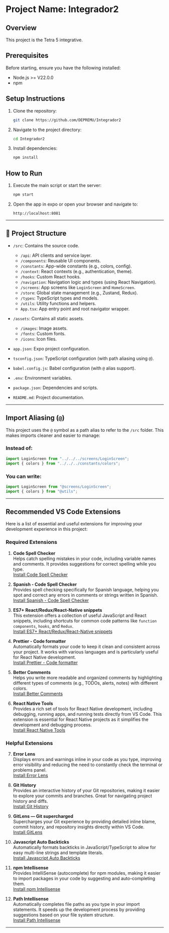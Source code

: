 # Project Name: Integrador2

## Overview

This project is the Tetra 5 integrative.

## Prerequisites

Before starting, ensure you have the following installed:

- Node.js >= V22.0.0
- npm

## Setup Instructions

1. Clone the repository:
   ```bash
   git clone https://github.com/DEPREMU/Integrador2
   ```
2. Navigate to the project directory:
   ```bash
   cd Integrador2
   ```
3. Install dependencies:
   ```bash
   npm install
   ```

## How to Run

1. Execute the main script or start the server:
   ```bash
   npm start
   ```
2. Open the app in expo or open your browser and navigate to:
   ```
   http://localhost:8081
   ```

---

## 📁 Project Structure

- `/src`: Contains the source code.
  - `/api`: API clients and service layer.
  - `/components`: Reusable UI components.
  - `/constants`: App-wide constants (e.g., colors, config).
  - `/context`: React contexts (e.g., authentication, theme).
  - `/hooks`: Custom React hooks.
  - `/navigation`: Navigation logic and types (using React Navigation).
  - `/screens`: App screens like `LoginScreen` and `HomeScreen`.
  - `/store`: Global state management (e.g., Zustand, Redux).
  - `/types`: TypeScript types and models.
  - `/utils`: Utility functions and helpers.
  - `App.tsx`: App entry point and root navigator wrapper.
- `/assets`: Contains all static assets.

  - `/images`: Image assets.
  - `/fonts`: Custom fonts.
  - `/icons`: Icon files.

- `app.json`: Expo project configuration.
- `tsconfig.json`: TypeScript configuration (with path aliasing using `@`).
- `babel.config.js`: Babel configuration (with `@` alias support).
- `.env`: Environment variables.
- `package.json`: Dependencies and scripts.
- `README.md`: Project documentation.

---

## Import Aliasing (`@`)

This project uses the `@` symbol as a path alias to refer to the `/src` folder. This makes imports cleaner and easier to manage:

### Instead of:

```ts
import LoginScreen from "../../../screens/LoginScreen";
import { colors } from "../../../constants/colors";
```

### You can write:

```ts
import LoginScreen from "@screens/LoginScreen";
import { colors } from "@utils";
```

---

## Recommended VS Code Extensions

Here is a list of essential and useful extensions for improving your development experience in this project:

### Required Extensions

1. **Code Spell Checker**  
   Helps catch spelling mistakes in your code, including variable names and comments. It provides suggestions for correct spelling while you type.  
   [Install Code Spell Checker](https://marketplace.visualstudio.com/items?itemName=streetsidesoftware.code-spell-checker)

2. **Spanish - Code Spell Checker**  
   Provides spell checking specifically for Spanish language, helping you spot and correct any errors in comments or strings written in Spanish.  
   [Install Spanish - Code Spell Checker](https://marketplace.visualstudio.com/items?itemName=streetsidesoftware.code-spell-checker-spanish)

3. **ES7+ React/Redux/React-Native snippets**  
   This extension offers a collection of useful JavaScript and React snippets, including shortcuts for common code patterns like `function components`, `hooks`, and `Redux`.  
   [Install ES7+ React/Redux/React-Native snippets](https://marketplace.visualstudio.com/items?itemName=dsznajder.es7-react-js-snippets)

4. **Prettier - Code formatter**  
   Automatically formats your code to keep it clean and consistent across your project. It works with various languages and is particularly useful for React Native development.  
   [Install Prettier - Code formatter](https://marketplace.visualstudio.com/items?itemName=esbenp.prettier-vscode)

5. **Better Comments**  
   Helps you write more readable and organized comments by highlighting different types of comments (e.g., TODOs, alerts, notes) with different colors.  
   [Install Better Comments](https://marketplace.visualstudio.com/items?itemName=aaron-bond.better-comments)

6. **React Native Tools**  
   Provides a rich set of tools for React Native development, including debugging, running apps, and running tests directly from VS Code. This extension is essential for React Native projects as it simplifies the development and debugging process.  
   [Install React Native Tools](https://marketplace.visualstudio.com/items?itemName=msjsdiag.vscode-react-native)

### Helpful Extensions

7. **Error Lens**  
   Displays errors and warnings inline in your code as you type, improving error visibility and reducing the need to constantly check the terminal or problems panel.  
   [Install Error Lens](https://marketplace.visualstudio.com/items?itemName=usernamehw.errorlens)

8. **Git History**  
   Provides an interactive history of your Git repositories, making it easier to explore your commits and branches. Great for navigating project history and diffs.  
   [Install Git History](https://marketplace.visualstudio.com/items?itemName=donjayamanne.githistory)

9. **GitLens — Git supercharged**  
   Supercharges your Git experience by providing detailed inline blame, commit history, and repository insights directly within VS Code.  
   [Install GitLens](https://marketplace.visualstudio.com/items?itemName=eamodio.gitlens)

10. **Javascript Auto Backticks**  
    Automatically formats backticks in JavaScript/TypeScript to allow for easy multi-line strings and template literals.  
    [Install Javascript Auto Backticks](https://marketplace.visualstudio.com/items?itemName=adammaras.javascript-auto-backticks)

11. **npm Intellisense**  
    Provides IntelliSense (autocomplete) for npm modules, making it easier to import packages in your code by suggesting and auto-completing them.  
    [Install npm Intellisense](https://marketplace.visualstudio.com/items?itemName=christian-kohler.npm-intellisense)

12. **Path Intellisense**  
    Automatically completes file paths as you type in your import statements. It speeds up the development process by providing suggestions based on your file system structure.  
    [Install Path Intellisense](https://marketplace.visualstudio.com/items?itemName=christian-kohler.path-intellisense)

---
